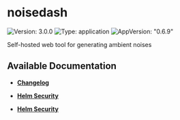# noisedash

![Version: 3.0.0](https://img.shields.io/badge/Version-3.0.0-informational?style=flat-square) ![Type: application](https://img.shields.io/badge/Type-application-informational?style=flat-square) ![AppVersion: "0.6.9"](https://img.shields.io/badge/AppVersion-"0.6.9"-informational?style=flat-square)

Self-hosted web tool for generating ambient noises

## Available Documentation

- [**Changelog**](CHANGELOG)

- [**Helm Security**](container-security)

- [**Helm Security**](helm-security)

